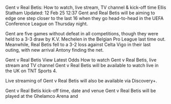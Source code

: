 Gent v Real Betis: How to watch, live stream, TV channel & kick-off time
Ellis Statham
Updated: 12 Feb 25 12:37
Gent and Real Betis will be aiming to edge one step closer to the last 16 when they go head-to-head in the UEFA Conference League on Thursday night.

Gent are five games without defeat in all competitions, though they were held to a 3-3 draw by K.V. Mechelen in the Belgian Pro League last time out. Meanwhile, Real Betis fell to a 3-2 loss against Celta Vigo in their last outing, with new arrival Antony finding the net.

Gent v Real Betis
View Latest Odds
How to watch Gent v Real Betis, live stream and TV channel
Gent v Real Betis will be available to watch live in the UK on TNT Sports 4.

Live streaming of Gent v Real Betis will also be available via Discovery+.

Gent v Real Betis kick-off time, date and venue
Gent v Real Betis will be played at the Ghelamco Arena and
